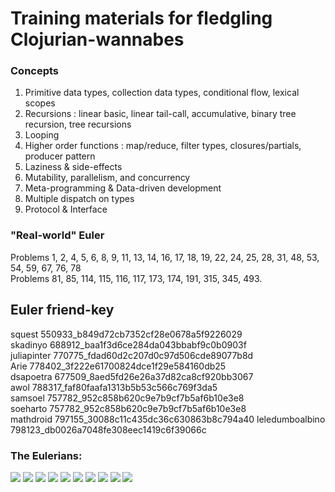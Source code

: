 # Training materials for fledgling Clojurian-wannabes

### Concepts

1. Primitive data types, collection data types, conditional flow, lexical scopes  
2. Recursions : linear basic, linear tail-call, accumulative, binary tree recursion, tree recursions  
3. Looping  
4. Higher order functions : map/reduce, filter types, closures/partials, producer pattern
5. Laziness & side-effects  
6. Mutability, parallelism, and concurrency  
7. Meta-programming & Data-driven development
8. Multiple dispatch on types 
9. Protocol & Interface  

### "Real-world" Euler

Problems 1, 2, 4, 5, 6, 8, 9, 11, 13, 14, 16, 17, 18, 19, 22, 24, 25, 28, 31, 48, 53, 54, 59, 67, 76, 78  
Problems 81, 85, 114, 115, 116, 117, 173, 174, 191, 315, 345, 493.  

## Euler friend-key

squest 550933_b849d72cb7352cf28e0678a5f9226029  
skadinyo 688912_baa1f3d6ce284da043bbabf9c0b0903f  
juliapinter 770775_fdad60d2c207d0c97d506cde89077b8d  
Arie 778402_3f222e61700824dce1f29e584160db25  
dsapoetra 677509_8aed5fd26e26a37d82ca8cf920bb3067  
awol 788317_faf80faafa1313b5b53c566c769f3da5  
samsoel 757782_952c858b620c9e7b9cf7b5af6b10e3e8  
soeharto 757782_952c858b620c9e7b9cf7b5af6b10e3e8  
mathdroid 797155_30088c11c435dc36c630863b8c794a40
leledumboalbino 798123_db0026a7048fe308eec1419c6f39066c

### The Eulerians:  
<img src="https://projecteuler.net/profile/squest.png">
<img src="https://projecteuler.net/profile/skadinyo.png">
<img src="https://projecteuler.net/profile/memeri.png">
<img src="https://projecteuler.net/profile/soel.png">
<img src="https://projecteuler.net/profile/calvin91.png">
<img src="https://projecteuler.net/profile/soeharto.png">
<img src="https://projecteuler.net/profile/aisyahgunung.png">
<img src="https://projecteuler.net/profile/jaquelton.png">
<img src="https://projecteuler.net/profile/dsapoetra.png">
<img src="https://projecteuler.net/profile/mathdroid.png">
